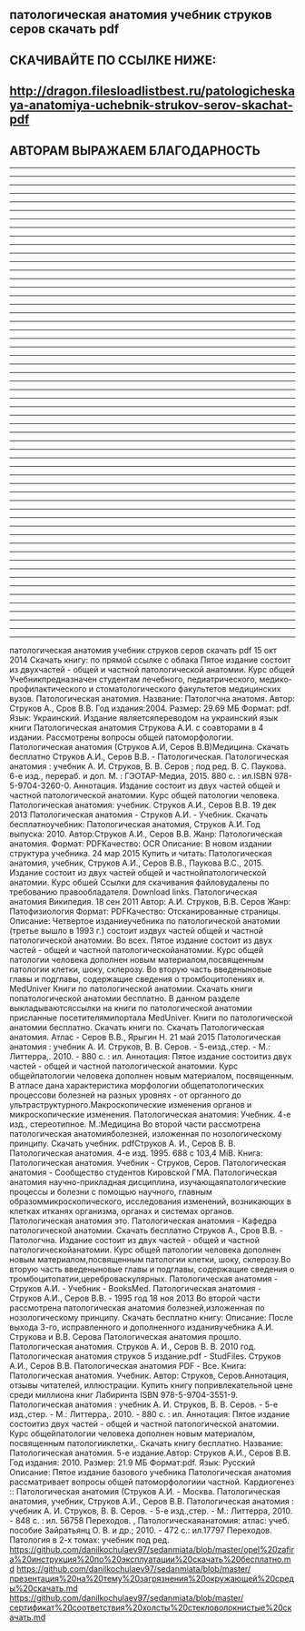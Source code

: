 патологическая анатомия учебник струков серов скачать pdf
--------------------------------------------------
СКАЧИВАЙТЕ ПО ССЫЛКЕ НИЖЕ:
--------------------------------------------------
http://dragon.filesloadlistbest.ru/patologicheskaya-anatomiya-uchebnik-strukov-serov-skachat-pdf
--------------------------------------------------
АВТОРАМ ВЫРАЖАЕМ БЛАГОДАРНОСТЬ
--------------------------------------------------
--------------------------------------------------
--------------------------------------------------
--------------------------------------------------
--------------------------------------------------
--------------------------------------------------
--------------------------------------------------
--------------------------------------------------
--------------------------------------------------
--------------------------------------------------
--------------------------------------------------
--------------------------------------------------
--------------------------------------------------
--------------------------------------------------
--------------------------------------------------
--------------------------------------------------
--------------------------------------------------
--------------------------------------------------
--------------------------------------------------
--------------------------------------------------
--------------------------------------------------
--------------------------------------------------
--------------------------------------------------
--------------------------------------------------
--------------------------------------------------
--------------------------------------------------
--------------------------------------------------
--------------------------------------------------
--------------------------------------------------
--------------------------------------------------
--------------------------------------------------
--------------------------------------------------
--------------------------------------------------
--------------------------------------------------
--------------------------------------------------
--------------------------------------------------
--------------------------------------------------
--------------------------------------------------
--------------------------------------------------
--------------------------------------------------
--------------------------------------------------
--------------------------------------------------
--------------------------------------------------
--------------------------------------------------
--------------------------------------------------
--------------------------------------------------
--------------------------------------------------
--------------------------------------------------
--------------------------------------------------
--------------------------------------------------
--------------------------------------------------
--------------------------------------------------
--------------------------------------------------
--------------------------------------------------
--------------------------------------------------
--------------------------------------------------
--------------------------------------------------
патологическая анатомия учебник струков серов скачать pdf 15 окт 2014  Скачать книгу: по прямой ссылке с облака Пятое издание состоит из двухчастей - общей и частной патологической анатомии. Курс общей  Учебникпредназначен студентам лечебного, педиатрического, медико-профилактического и стоматологического факультетов медицинских вузов. Патологическая анатомия. Название: Патологчна анатомя. Автор: Струков А., Сров В.В. Год издания:2004. Размер: 29.69 МБ Формат: pdf. Язык: Украинский. Издание являетсяпереводом на украинский язык книги Патологическая анатомия Струкова А.И. с соавторами в 4 издании. Рассмотрены вопросы общей патоморфологии. Патологическая анатомия (Струков А.И, Серов В.В)Медицина. Скачать бесплатно Струков А.И., Серов В.В. - Патологическая. Патологическая анатомия : учебник  А. И. Струков, В. В. Серов ; под ред. В. С. Паукова.  6-е изд., перераб. и доп.  М. : ГЭОТАР-Медиа, 2015.  880 с. : ил.ISBN 978-5-9704-3260-0. Аннотация. Издание состоит из двух частей общей и частной патологической анатомии. Курс общей патологии человека. Патологическая анатомия: учебник. Струков А.И., Серов В.В. 19 дек 2013  Патологическая анатомия - Струков А.И. - Учебник. Скачать бесплатноучебник: Патологическая анатомия, Струков А.И. Год выпуска: 2010. Автор:Струков А.И., Серов В.В. Жанр: Патологическая анатомия. Формат: PDFКачество: OCR Описание: В новом издании структура учебника. 24 мар 2015  Купить и читать: Патологическая анатомия, учебник, Струков А.И., Серов В.В., Паукова В.С., 2015. Издание состоит из двух частей  общей и частнойпатологической анатомии. Курс обшей  Ссылки для скачивания файловудалены по требованию правообладателя. Download links. Патологическая анатомия  Википедия. 18 сен 2011  Автор: А.И. Струков, В.В. Серов Жанр: Патофизиология Формат: PDFКачество: Отсканированные страницы. Описание: Четвертое изданиеучебника по патологической анатомии (третье вышло в 1993 г.) состоит издвух частей  общей и частной патологической анатомии. Во всех. Пятое издание состоит из двух частей - общей и частной патологическойанатомии. Курс общей патологии человека дополнен новым материалом,посвященным патологии клетки, шоку, склерозу. Во вторую часть введеныновые главы и подглавы, содержащие сведения о тромбоцитопениях и. MedUniver Книги по патологической анатомии. Скачать книги попатологической анатомии бесплатно. В данном разделе выкладываютсяссылки на книги по патологической анатомии присланные посетителямипортала MedUniver.
Книги по патологической анатомии бесплатно. Скачать книги по. Скачать Патологическая анатомия. Атлас - Серов В.В., Ярыгин Н. 21 май 2015  Патологическая анатомия : учебник  А. И. Струков, В. В. Серов. - 5-еизд.,стер. - М.: Литтерра,. 2010. - 880 с. : ил. Аннотация: Пятое издание состоитиз двух частей - общей и частной патологической анатомии. Курс общейпатологии человека дополнен новым материалом, посвященным. В атласе дана характеристика морфологии общепатологических процессови болезней на разных уровнях - от органного до ультраструктурного.Макроскопические изменения органов и микроскопические изменения. Патологическая анатомия: Учебник.  4-е изд., стереотипное.  М.:Медицина  Во второй части рассмотрена патологическая анатомияболезней, изложенная по нозологическому принципу.  Скачать учебник. pdfСтруков А. И., Серов В. В. Патологическая анатомия. 4-е изд. 1995.  688 с 103,4 MiB. Книга: Патологическая анатомия. Учебник - Струков, Серов. Патологическая анатомия - Сообщество студентов Кировской ГМА. Патологическая анатомия  научно-прикладная дисциплина, изучающаяпатологические процессы и болезни с помощью научного, главным образоммикроскопического, исследования изменений, возникающих в клетках итканях организма, органах и системах органов. Патологическая анатомия это. Патологическая анатомия - Кафедра патологической анатомии. Скачать бесплатно Струков А., Сров В.В. - Патологчна. Издание состоит из двух частей - общей и частной патологическойанатомии. Курс общей патологии человека дополнен новым материалом,посвященным патологии клетки, шоку, склерозу.Во вторую часть введеныновые главы и подглавы, содержащие сведения о тромбоцитопатии,цереброваскулярных. Патологическая анатомия - Струков А.И. - Учебник - BooksMed. Патологическая анатомия - Струков А.И., Серов В.В. - 1995 год
18 ноя 2013  Во второй части рассмотрена патологическая анатомия болезней,изложенная по нозологическому принципу. Скачать бесплатно книгу: Описание: После выхода 3-го, исправленного и дополненного изданияучебника А.И. Струкова и В.В. Серова Патологическая анатомия прошло. Патологическая анатомия. Струков А. И., Серов В. В. 2010 год. Патологическая анатомия струков 5 издание.pdf - StudFiles. Струков А.И., Серов В.В. Патологическая анатомия PDF - Все. Книга: Патологическая анатомия. Учебник. Автор: Струков, Серов.Аннотация, отзывы читателей, иллюстрации. Купить книгу попривлекательной цене среди миллиона книг Лабиринта  ISBN 978-5-9704-3551-9. Патологическая анатомия : учебник  А. И. Струков, В. В. Серов. - 5-е изд.,стер. - М.: Литтерра,. 2010. - 880 с. : ил. Аннотация: Пятое издание состоитиз двух частей - общей и частной патологической анатомии. Курс общейпатологии человека дополнен новым материалом, посвященным патологииклетки,. Скачать книгу бесплатно. Название: Патологическая анатомия. 5-е издание.Автор: Струков А.И., Серов В.В. Год издания: 2010. Размер: 21.9 МБ Формат:pdf. Язык: Русский Описание: Пятое издание базового учебника Патологическая анатомия рассматривает вопросы общей патоморфологиии частной. Кардиогенез :: Патологическая анатомия (Струков А.И. - Москва. Патологическая анатомия, учебник, Струков А.И., Серов В.В. Патологическая анатомия : учебник  А. И. Струков, В. В. Серов. - 5-е изд.,стер. - М.: Литтерра, 2010. - 848 с. : ил. 56758 Переходов. , Патологическаяанатомия: атлас: учеб. пособие  Зайратьянц О. В. и др.; 2010. - 472 с.: ил.17797 Переходов.   Патология в 2-х томах: учебник  под ред.
https://github.com/danilkochulaev97/sedanmiata/blob/master/opel%20zafira%20инструкция%20по%20эксплуатации%20скачать%20бесплатно.md
https://github.com/danilkochulaev97/sedanmiata/blob/master/презентация%20на%20тему%20загрязнения%20окружающей%20среды%20скачать.md
https://github.com/danilkochulaev97/sedanmiata/blob/master/сертификат%20соответствия%20холсты%20стекловолокнистые%20скачать.md